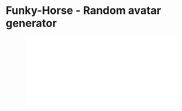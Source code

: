 # Funky-Horse - Random avatar generator

<center><img src="out/funky_horse_logo.png" width="400"></center>

